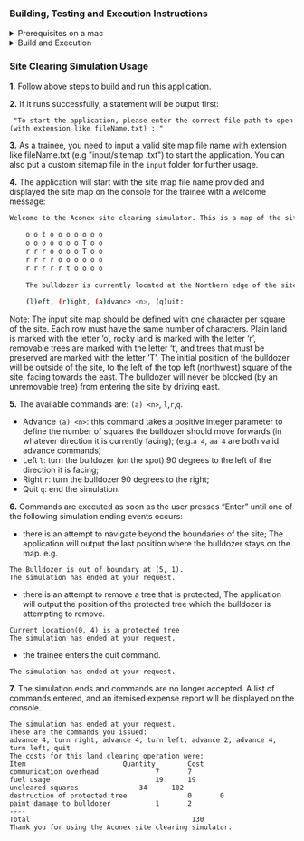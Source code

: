 ### Building, Testing and Execution Instructions
<details><summary>Prerequisites on a mac</summary>

- Java 8 sdk

</details>

<details><summary>Build and Execution</summary>

- To build the application:
```bash
./gradlew clean build
```
-  To run the jar:
```bash
java -jar build/libs/site-clearing-simulation.jar 
```
- If you run above command successfully, you will see an instruction asking for the input site map file name: 
```bash
"To start the application, please enter the correct file path to open (with extension like fileName.txt) : "
```
- Please type in the site map text file name and continue (press enter):
```bash
input/input1.txt
```
</details>


### Site Clearing Simulation Usage

**1.** Follow above steps to build and run this application.

**2.** If it runs successfully, a statement will be output first:

``` "To start the application, please enter the correct file path to open (with extension like fileName.txt) : "```

**3.** As a trainee, you need to input a valid site map file name with extension like fileName.txt (e.g "input/sitemap
.txt") to start the application. You can also put a custom sitemap file in the ```input``` folder for further usage.


**4.** The application will start with the site map file name provided and displayed the site map on the console for the
 trainee with a welcome message: 
 
 ```bash
Welcome to the Aconex site clearing simulator. This is a map of the site:
     
     o o t o o o o o o o
     o o o o o o o T o o
     r r r o o o o T o o
     r r r r o o o o o o
     r r r r r t o o o o
     
     The bulldozer is currently located at the Northern edge of the site, immediately to the West of the site, and facing East.
     
     (l)eft, (r)ight, (a)dvance <n>, (q)uit:
```
 Note: The input site map should be defined with one character per square of the site. Each row must have the
 same number of characters. Plain land is marked with the letter ‘o’, rocky land is marked with the letter ‘r’, 
 removable trees are marked with the letter ‘t’, and trees that must be preserved are marked with the letter ‘T’. 
 The initial position of the bulldozer will be outside of the site, to the left of the top left (northwest) square
  of the site, facing towards the east. The bulldozer will never be blocked (by an unremovable tree) from entering
   the site by driving east.
  
**5.** The available commands are: ```(a) <n>```, ```l```,```r```,```q```.
 - Advance ```(a) <n>```: this command takes a positive integer parameter to define the number of squares the bulldozer should move
  forwards (in whatever direction it is currently facing); (e.g.```a 4```, ```aa 4``` are both valid advance commands)
 - Left
  ```l```: turn the bulldozer (on the spot) 90 degrees to the left of the direction it is facing;
 - Right
  ```r```: turn the bulldozer 90 degrees to the right;
 - Quit 
 ```q```: end the simulation.
 
**6.** Commands are executed as soon as the user presses “Enter” until one of the following simulation ending events
  occurs:
   - there is an attempt to navigate beyond the boundaries of the site; The application will output the last position
    where the bulldozer stays on the map. 
    e.g.
    
    The Bulldozer is out of boundary at (5, 1).
    The simulation has ended at your request.
   - there is an attempt to remove a tree that is protected; The application will output the position of the protected 
    tree which the bulldozer is attempting to remove.
      
    Current location(0, 4) is a protected tree 
    The simulation has ended at your request.
    
   - the trainee enters the quit command.

    The simulation has ended at your request.
**7.** The simulation ends and commands are no longer accepted. A list of commands entered, and an itemised expense report
 will be displayed on the console.
 
 ```
The simulation has ended at your request.
These are the commands you issued:
advance 4, turn right, advance 4, turn left, advance 2, advance 4, turn left, quit
The costs for this land clearing operation were:
Item						Quantity		Cost
communication overhead				7		7
fuel usage			            	19		19
uncleared squares				34		102
destruction of protected tree		        0		0
paint damage to bulldozer			1		2
----
Total 										 130
Thank you for using the Aconex site clearing simulator.

```

